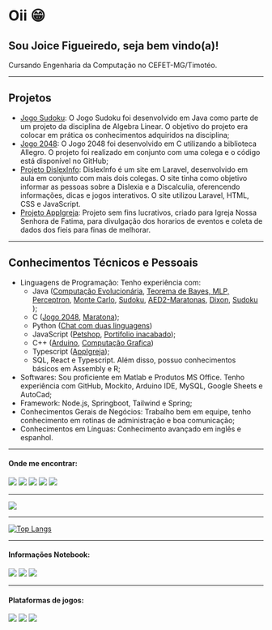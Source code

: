 # Oii :grin:

<h2> Sou Joice Figueiredo, seja bem vindo(a)! </h2>
<p> Cursando Engenharia da Computação no CEFET-MG/Timotéo. <p>

---
  
<h2>
Projetos
</h2>
  <p>
    
- [Jogo Sudoku](https://github.com/JoyFigueiredo/Sudoku): O Jogo Sudoku foi desenvolvido em Java como parte de um projeto da disciplina de Algebra Linear. O objetivo do projeto era colocar em prática os conhecimentos adquiridos na disciplina;
- [Jogo 2048](https://github.com/JoyFigueiredo/Jogo2048): O Jogo 2048 foi desenvolvido em C utilizando a biblioteca Allegro. O projeto foi realizado em conjunto com uma colega e o código está disponível no GitHub;
- [Projeto DislexInfo](https://github.com/JoyFigueiredo/DislexInfo): DislexInfo é um site em Laravel, desenvolvido em aula em conjunto com mais dois colegas. O site tinha como objetivo informar as pessoas sobre a Dislexia e a Discalculia, oferencendo informações, dicas e jogos interativos. O site utilizou Laravel, HTML, CSS e JavaScript.
- [Projeto AppIgreja](https://github.com/LucasODuarte/AppIgreja): Projeto sem fins lucrativos, criado para Igreja Nossa Senhora de Fatima, para divulgação dos horarios de eventos e coleta de dados dos fieis para finas de melhorar. 
  </br>
</p>

---

<h2> Conhecimentos Técnicos e Pessoais</h2>
<p>

- Linguagens de Programação: Tenho experiência com:
  - Java ([Computação Evolucionária](https://github.com/JoyFigueiredo/CE), [Teorema de Bayes, MLP, Perceptron](https://github.com/JoyFigueiredo/IC), [Monte Carlo](https://github.com/JoyFigueiredo/OtimizacaoII), [Sudoku](https://github.com/JoyFigueiredo/Sudoku), [AED2-Maratonas](https://github.com/JoyFigueiredo/AED2), [Dixon](https://github.com/JoyFigueiredo/Dixon), [Sudoku](https://github.com/JoyFigueiredo/Sudoku) );
  - C ([Jogo 2048](https://github.com/JoyFigueiredo/Jogo2048), [Maratona](https://github.com/JoyFigueiredo/ProgC_Maratona));
  - Python ([Chat com duas linguagens](https://github.com/JoyFigueiredo/Chat2Liguagem))
  - JavaScript ([Petshop](https://github.com/JoyFigueiredo/Petshop), [Portifolio inacabado](https://github.com/JoyFigueiredo/Petshop));
  - C++ ([Arduino](https://github.com/JoyFigueiredo/ArduinoHobby), [Computação Grafica](https://github.com/JoyFigueiredo/CG))
  - Typescript ([AppIgreja](https://github.com/LucasODuarte/AppIgreja));
  -  SQL, React e Typescript. Além disso, possuo conhecimentos básicos em Assembly e R;
- Softwares: Sou proficiente em Matlab e Produtos MS Office. Tenho experiência com GitHub, Mockito, Arduino IDE, MySQL, Google Sheets e AutoCad;
- Framework: Node.js, Springboot, Tailwind e Spring;
- Conhecimentos Gerais de Negócios: Trabalho bem em equipe, tenho conhecimento em rotinas de administração e boa comunicação;
- Conhecimentos em Línguas: Conhecimento avançado em inglês e espanhol.

</p>

---

<h4>Onde me encontrar: </h4>

[<img src="https://img.shields.io/badge/twitter-%231DA1F2.svg?&style=for-the-badge&logo=twitter&logoColor=white" />](https://twitter.com/JoyFigueired) [<img src="https://img.shields.io/badge/linkedin-%230077B5.svg?&style=for-the-badge&logo=linkedin&logoColor=white" />](https://www.linkedin.com/in/joice-barros-de-figueiredo-081728214/) [<img src = "https://img.shields.io/badge/instagram-%23E4405F.svg?&style=for-the-badge&logo=instagram&logoColor=white">](https://www.instagram.com/joyfigueired/) [<img src = "https://img.shields.io/badge/facebook-%231877F2.svg?&style=for-the-badge&logo=facebook&logoColor=white">](https://www.facebook.com/JoyFigueired/)
<img src = "https://img.shields.io/badge/joicebfigueiredo@gmail.com-D14836?style=for-the-badge&logo=gmail&logoColor=white">

---

<a href="https://github.com/JoyFigueiredo">
  <img align="center" src="https://github-readme-stats.vercel.app/api?username=JoyFigueiredo&theme=jolly&show_icons=true" />
</a>

---

[![Top Langs](https://github-readme-stats.vercel.app/api/top-langs/?username=JoyFigueiredo&layout=compact)](https://github.com/JoyFigueiredo)

---

<p>
<h4> Informações Notebook: </h4>
</p>
 
[<img src="https://img.shields.io/badge/NVIDIA-MX110-76B900?style=for-the-badge&logo=nvidia&logoColor=white" />]()  [<img src="https://img.shields.io/badge/Intel-Core_i5_8th-0071C5?style=for-the-badge&logo=intel&logoColor=white" />]()  [<img src="https://img.shields.io/badge/Windows-11_Home_SL-0078D6?style=for-the-badge&logo=windows&logoColor=white" />]()

---

<p>
<h4>Plataformas de jogos: </h4>
</p>

[<img src="https://img.shields.io/badge/Steam-000000?style=for-the-badge&logo=steam&logoColor=white" />](https://steamcommunity.com/id/JoyFigueiredo) [<img src="https://img.shields.io/badge/Xbox-107C10?style=for-the-badge&logo=xbox&logoColor=white" />](https://account.xbox.com/pt-BR/Profile?xr=mebarnav) [<img src="https://img.shields.io/badge/Twitch-9146FF?style=for-the-badge&logo=twitch&logoColor=white" />](https://www.twitch.tv/digdigj0y)

